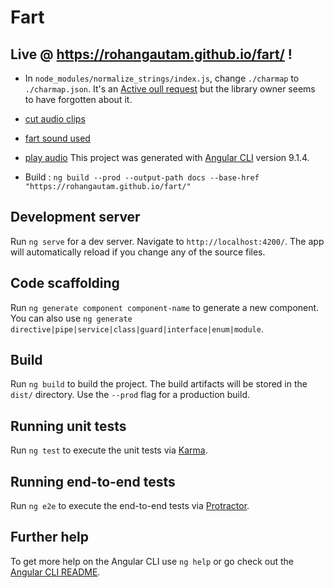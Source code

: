 # Fart

## Live @ https://rohangautam.github.io/fart/ !

- In `node_modules/normalize_strings/index.js`, change `./charmap` to `./charmap.json`. It's an [Active oull request](https://github.com/tehsis/normalize/pull/7/commits/4cde679f8549bac9e704e5ac79434179032d644d) but the library owner seems to have forgotten about it.

- [cut audio clips](https://clideo.com/cut-audio)
- [fart sound used](https://freesound.org/people/DSISStudios/sounds/241000/)
- [play audio](https://stackoverflow.com/a/47067623)
  This project was generated with [Angular CLI](https://github.com/angular/angular-cli) version 9.1.4.
- Build : `ng build --prod --output-path docs --base-href "https://rohangautam.github.io/fart/"`

## Development server

Run `ng serve` for a dev server. Navigate to `http://localhost:4200/`. The app will automatically reload if you change any of the source files.

## Code scaffolding

Run `ng generate component component-name` to generate a new component. You can also use `ng generate directive|pipe|service|class|guard|interface|enum|module`.

## Build

Run `ng build` to build the project. The build artifacts will be stored in the `dist/` directory. Use the `--prod` flag for a production build.

## Running unit tests

Run `ng test` to execute the unit tests via [Karma](https://karma-runner.github.io).

## Running end-to-end tests

Run `ng e2e` to execute the end-to-end tests via [Protractor](http://www.protractortest.org/).

## Further help

To get more help on the Angular CLI use `ng help` or go check out the [Angular CLI README](https://github.com/angular/angular-cli/blob/master/README.md).
